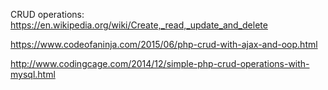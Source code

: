 CRUD operations: https://en.wikipedia.org/wiki/Create,_read,_update_and_delete

https://www.codeofaninja.com/2015/06/php-crud-with-ajax-and-oop.html

http://www.codingcage.com/2014/12/simple-php-crud-operations-with-mysql.html

